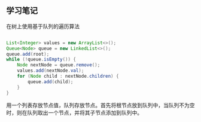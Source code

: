 ## 学习笔记


在树上使用基于队列的遍历算法

```java

List<Integer> values = new ArrayList<>();
Queue<Node> queue = new LinkedList<>();
queue.add(root);
while (!queue.isEmpty()) {
    Node nextNode = queue.remove();
    values.add(nextNode.val);
    for (Node child : nextNode.children) {
        queue.add(child);
    }
}

```

用一个列表存放节点值，队列存放节点。首先将根节点放到队列中，当队列不为空时，则在队列取出一个节点，并将其子节点添加到队列中。
